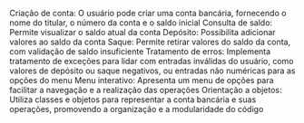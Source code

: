 Criação de conta: O usuário pode criar uma conta bancária, fornecendo o nome do titular, o número da conta e o saldo inicial
Consulta de saldo: Permite visualizar o saldo atual da conta
Depósito: Possibilita adicionar valores ao saldo da conta
Saque: Permite retirar valores do saldo da conta, com validação de saldo insuficiente
Tratamento de erros: Implementa tratamento de exceções para lidar com entradas inválidas do usuário, como valores de depósito ou saque negativos, ou entradas não numéricas para as opções do menu
Menu interativo: Apresenta um menu de opções para facilitar a navegação e a realização das operações
Orientação a objetos: Utiliza classes e objetos para representar a conta bancária e suas operações, promovendo a organização e a modularidade do código
